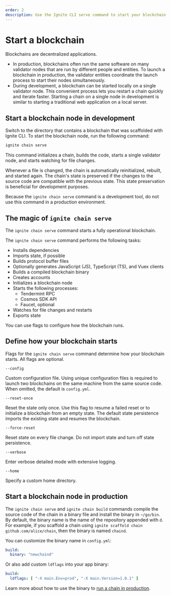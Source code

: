 ```yaml
---
order: 2
description: Use the Ignite CLI serve command to start your blockchain.
---
```


# Start a blockchain

Blockchains are decentralized applications.

- In production, blockchains often run the same software on many validator nodes that are run by different people and entities. To launch a blockchain in production, the validator entities coordinate the launch process to start their nodes simultaneously.
- During development, a blockchain can be started locally on a single validator node. This convenient process lets you restart a chain quickly and iterate faster. Starting a chain on a single node in development is similar to starting a traditional web application on a local server.

## Start a blockchain node in development

Switch to the directory that contains a blockchain that was scaffolded with Ignite CLI. To start the blockchain node, run the following command:

```bash
ignite chain serve
```

This command initializes a chain, builds the code, starts a single validator node, and starts watching for file changes.

Whenever a file is changed, the chain is automatically reinitialized, rebuilt, and started again. The chain's state is preserved if the changes to the source code are compatible with the previous state. This state preservation is beneficial for development purposes.

Because the `ignite chain serve` command is a development tool, do not use this command in a production environment. 

## The magic of `ignite chain serve`

The `ignite chain serve` command starts a fully operational blockchain.

The `ignite chain serve` command performs the following tasks:

- Installs dependencies
- Imports state, if possible
- Builds protocol buffer files
- Optionally generates JavaScript (JS), TypeScript (TS), and Vuex clients
- Builds a compiled blockchain binary
- Creates accounts
- Initializes a blockchain node
- Starts the following processes:
  - Tendermint RPC
  - Cosmos SDK API
  - Faucet, optional
- Watches for file changes and restarts
- Exports state

You can use flags to configure how the blockchain runs.

## Define how your blockchain starts

Flags for the `ignite chain serve` command determine how your blockchain starts. All flags are optional.

`--config`

Custom configuration file. Using unique configuration files is required to launch two blockchains on the same machine from the same source code. When omitted, the default is `config.yml`.

`--reset-once`

Reset the state only once. Use this flag to resume a failed reset or to initialize a blockchain from an empty state. The default state persistence imports the existing state and resumes the blockchain.

`--force-reset`

Reset state on every file change. Do not import state and turn off state persistence.

`--verbose`

Enter verbose detailed mode with extensive logging.

`--home`

Specify a custom home directory. 

## Start a blockchain node in production

The `ignite chain serve` and `ignite chain build` commands compile the source code of the chain in a binary file and install the binary in `~/go/bin`. By default, the binary name is the name of the repository appended with `d`. For example, if you scaffold a chain using `ignite scaffold chain github.com/alice/chain`, then the binary is named `chaind`.

You can customize the binary name in `config.yml`:

```yaml
build:
  binary: "newchaind"
```

Or also add custom `ldflags` into your app binary:

```yaml
build:
  ldflags: [ "-X main.Env=prod", "-X main.Version=1.0.1" ]
```

Learn more about how to use the binary to [run a chain in production](https://docs.cosmos.network/master/run-node/run-node.html).
